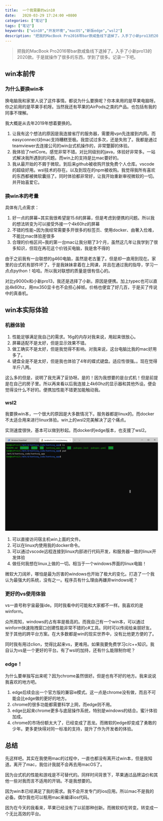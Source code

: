```yaml
---
title:  一个我需要的win10
date:   2020-03-29 17:24:00 +0800
categories: ["笔记"]
tags: ["笔记"]
keywords: ["win10","开发环境","macOS","新版edge","wsl2"]
description: "把我的MacBook Pro2016带bar款咸鱼线下退掉了。入手了小新pro13的2020款。于是就操作了很多的东西，学到了很多。记录一下吧"
---
```



> 把我的MacBook Pro2016带bar款咸鱼线下退掉了。入手了小新pro13的2020款。于是就操作了很多的东西，学到了很多。记录一下吧。

## win本前传

### 为什么要换win本

换电脑我和家里人说了这件事情。都说为什么要换呢？你本来用的是苹果电脑呀。你之前用的是苹果手机呀。当然我还有苹果的AirPods之类的产品。也包括有我的同事不理解。

我大概是从去年2019年想着要换的。

1. 让我有这个想法的原因是我连接省厅的服务器，需要用vpn先连接到内网。而easyconnect对mac支持糟糕至极。我尝试过多次，还是失败了。我都是通过teamviewer去连接公司的win台式机操作的，非常蹩脚的体验。
2. 我体验了netCore。感觉非常不错。对比同级别的java，体验好非常多。一站式解决我所遇到的问题。而win上的支持是比mac要好的。
3. 我从最开始的不屑于微软。到后来github被收购开放免费个人仓库。vscode的超级好用。wsl技术的存在。以及到现在的npm被收购。我觉得我所有喜欢的东西都被微软囊括了。同时体验都非常好，让我开始重新审视微软的一切。并开始喜爱它。

### 换win本的考量

具体有几点需求：

1. 好一点的屏幕~其实我很希望是15.6的屏幕，但是考虑到便携的问题。所以我的想法转变为可以接受外接一个4k60hz的屏幕
2. 不错的性能~因为我经常需要多开很多的标签页、使用docker、由奢入俭难，不能比mac体验差很多
3. 合理的价格区间~我的第一台mac让我分期了3个月，虽然这几年让我学到了很多知识，但现在再花这个价钱买电脑，我是舍不得的

由于之前我有一台联想的g460电脑，虽然是老古董了。但是却一直用到现在。家里的台式机有部件坏了。于是我妹妹拿着在上网课，并且在通过我的指导，学习一点点python！哈哈。所以我对联想的质量是很有信心的。

对比y9000x和小新pro13，我还是选择了小新。原因是便携。加上typec也可以直出4k60hz，用mx350显卡也不会担心掉帧。价格也便宜了好几百，于是买了传说中的真香机。

## win本实际体验

### 机器体验

1. 性能足够满足我自己的需求。16g的内存对我来说，用起来很放心。
2. 屏幕适配不是太好，但是显示效果不错。
3. 做工确实不是太好，但是我觉得不影响。对我来说，这台电脑比我的mac好用多了。
4. 键盘全是不是太好，但是我也体验了4年的蝶式键盘。适应性很强。。现在觉得半斤八两。

这么多的但是，说明了我充满了妥协呀。是的！因为我想要的是台式机！但是前提是在自己的房子里。所以再来看以后我连接上4k60hz的显示器和其他外设。便会觉得没什么不好的。便携加性能不错更加能触动我。

### wsl2

我要换win本，一个很大的原因是大多数情况下。服务器都是linux的。而docker不太适合用来进行linux体验。win上的wsl2完美解决了这个痛点。

实测速度很快，基本可以做到秒起。而docker的edge版本，也支援了wsl2。

![WSL2](/images/workstation/wsl2.png)

1. 可以直接访问宿主机win上面的文件。
2. 可以在linux内使用我的docker命令。
3. 可以通过vscode远程连接到linux内部进行代码开发，和服务器一致的linux开发体验
4. 做任何我想在linux上做的一切。相当于一个windows界面的linux电脑！

微软大刀阔斧，哪怕是最为厉害的windows也开始了极大的变化。打造了一个我认为最强大的系统，没有之一。程序员有什么理由再嫌弃windows呢？

### 更好的vs使用体验

vs一直号称宇宙最强ide。同时我看中的可能和大家都不一样。我喜欢的是winform。

众所周知，windows的占有率是极高的。而我自己有一个win本，可以通过winform快速拖拽窗口创建性能非常不错的c#工具。同时可以传阅给亲朋好友。至于其他的跨平台方案。在大多数都是win的现实世界中，没有比他更方便的了。

同时我有用过clion，觉得比起来vs，更难用。如果我要免费学习c/c++知识。我自认为vs是一个更好的平台。有了wsl的加持，还有什么能限制你呢？

### edge！

为什么要单独写出来呢？因为chrome虽然很好。但是也有不好的地方。我来说说我喜欢的地方吧。

1. edge后续会出一个官方版的兼容ie模式。这一点是chrome没有做，而且不可能会比edge做的更好的地方。
2. chrome的很多功能都需要科学上网，而edge则不用。
3. edge比起来chrome更多与底层操作系统，特别是windows的结合。蜜汁体验加成。
4. chrome的市场份额太大了，已经变成了恶龙。而微软的edge却变成了勇敢的少年。更多更快得对同一标准的支持，提升了作为开发者的体验。

## 总结

先这样吧。其实在我使用mac的过程中，一直也都没有离开过win本，但是我知道。离开了mac，我估计我就不会再去用macOS了。

因为台式机的性能和游戏是不可替代的。同样时间背景下，苹果通过品牌溢价和其他一些对我而言不适用的开销。不是我想要的。

因为win本已经满足了我的需求。我不会开发专门的ios应用。所以mac不是我的必备。偶尔我也可以租用mac来编译ios代码。

因为在今天的我看来，苹果已经没有了以前那种创新。而微软却在转变。转变成一个无比高效的平台。